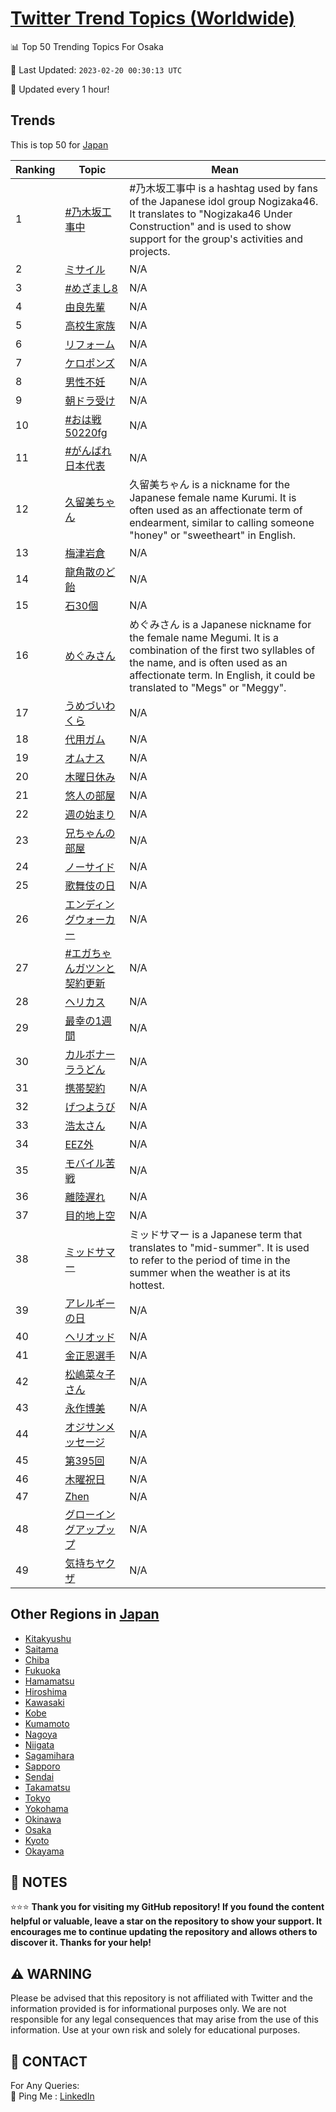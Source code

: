 [Twitter Trend Topics (Worldwide)](https://github.com/ErcinDedeoglu/Twitter-Trend-Topics)
==========


📊 Top 50 Trending Topics For Osaka

📆 Last Updated: `2023-02-20 00:30:13 UTC`

🔧 Updated every 1 hour!


## Trends

This is top 50 for [Japan](</Japan>)

| Ranking | Topic | Mean |
| ------- | ------------ | ------------ |
| 1 | [#乃木坂工事中](http://twitter.com/search?q=%23%e4%b9%83%e6%9c%a8%e5%9d%82%e5%b7%a5%e4%ba%8b%e4%b8%ad) | #乃木坂工事中 is a hashtag used by fans of the Japanese idol group Nogizaka46. It translates to "Nogizaka46 Under Construction" and is used to show support for the group's activities and projects. |
| 2 | [ミサイル](http://twitter.com/search?q=%e3%83%9f%e3%82%b5%e3%82%a4%e3%83%ab) | N/A |
| 3 | [#めざまし8](http://twitter.com/search?q=%23%e3%82%81%e3%81%96%e3%81%be%e3%81%978) | N/A |
| 4 | [由良先輩](http://twitter.com/search?q=%e7%94%b1%e8%89%af%e5%85%88%e8%bc%a9) | N/A |
| 5 | [高校生家族](http://twitter.com/search?q=%e9%ab%98%e6%a0%a1%e7%94%9f%e5%ae%b6%e6%97%8f) | N/A |
| 6 | [リフォーム](http://twitter.com/search?q=%e3%83%aa%e3%83%95%e3%82%a9%e3%83%bc%e3%83%a0) | N/A |
| 7 | [ケロポンズ](http://twitter.com/search?q=%e3%82%b1%e3%83%ad%e3%83%9d%e3%83%b3%e3%82%ba) | N/A |
| 8 | [男性不妊](http://twitter.com/search?q=%e7%94%b7%e6%80%a7%e4%b8%8d%e5%a6%8a) | N/A |
| 9 | [朝ドラ受け](http://twitter.com/search?q=%e6%9c%9d%e3%83%89%e3%83%a9%e5%8f%97%e3%81%91) | N/A |
| 10 | [#おは戦50220fg](http://twitter.com/search?q=%23%e3%81%8a%e3%81%af%e6%88%a650220fg) | N/A |
| 11 | [#がんばれ日本代表](http://twitter.com/search?q=%23%e3%81%8c%e3%82%93%e3%81%b0%e3%82%8c%e6%97%a5%e6%9c%ac%e4%bb%a3%e8%a1%a8) | N/A |
| 12 | [久留美ちゃん](http://twitter.com/search?q=%e4%b9%85%e7%95%99%e7%be%8e%e3%81%a1%e3%82%83%e3%82%93) | 久留美ちゃん is a nickname for the Japanese female name Kurumi. It is often used as an affectionate term of endearment, similar to calling someone "honey" or "sweetheart" in English. |
| 13 | [梅津岩倉](http://twitter.com/search?q=%e6%a2%85%e6%b4%a5%e5%b2%a9%e5%80%89) | N/A |
| 14 | [龍角散のど飴](http://twitter.com/search?q=%e9%be%8d%e8%a7%92%e6%95%a3%e3%81%ae%e3%81%a9%e9%a3%b4) | N/A |
| 15 | [石30個](http://twitter.com/search?q=%e7%9f%b330%e5%80%8b) | N/A |
| 16 | [めぐみさん](http://twitter.com/search?q=%e3%82%81%e3%81%90%e3%81%bf%e3%81%95%e3%82%93) | めぐみさん is a Japanese nickname for the female name Megumi. It is a combination of the first two syllables of the name, and is often used as an affectionate term. In English, it could be translated to "Megs" or "Meggy". |
| 17 | [うめづいわくら](http://twitter.com/search?q=%e3%81%86%e3%82%81%e3%81%a5%e3%81%84%e3%82%8f%e3%81%8f%e3%82%89) | N/A |
| 18 | [代用ガム](http://twitter.com/search?q=%e4%bb%a3%e7%94%a8%e3%82%ac%e3%83%a0) | N/A |
| 19 | [オムナス](http://twitter.com/search?q=%e3%82%aa%e3%83%a0%e3%83%8a%e3%82%b9) | N/A |
| 20 | [木曜日休み](http://twitter.com/search?q=%e6%9c%a8%e6%9b%9c%e6%97%a5%e4%bc%91%e3%81%bf) | N/A |
| 21 | [悠人の部屋](http://twitter.com/search?q=%e6%82%a0%e4%ba%ba%e3%81%ae%e9%83%a8%e5%b1%8b) | N/A |
| 22 | [週の始まり](http://twitter.com/search?q=%e9%80%b1%e3%81%ae%e5%a7%8b%e3%81%be%e3%82%8a) | N/A |
| 23 | [兄ちゃんの部屋](http://twitter.com/search?q=%e5%85%84%e3%81%a1%e3%82%83%e3%82%93%e3%81%ae%e9%83%a8%e5%b1%8b) | N/A |
| 24 | [ノーサイド](http://twitter.com/search?q=%e3%83%8e%e3%83%bc%e3%82%b5%e3%82%a4%e3%83%89) | N/A |
| 25 | [歌舞伎の日](http://twitter.com/search?q=%e6%ad%8c%e8%88%9e%e4%bc%8e%e3%81%ae%e6%97%a5) | N/A |
| 26 | [エンディングウォーカー](http://twitter.com/search?q=%e3%82%a8%e3%83%b3%e3%83%87%e3%82%a3%e3%83%b3%e3%82%b0%e3%82%a6%e3%82%a9%e3%83%bc%e3%82%ab%e3%83%bc) | N/A |
| 27 | [#エガちゃんガツンと契約更新](http://twitter.com/search?q=%23%e3%82%a8%e3%82%ac%e3%81%a1%e3%82%83%e3%82%93%e3%82%ac%e3%83%84%e3%83%b3%e3%81%a8%e5%a5%91%e7%b4%84%e6%9b%b4%e6%96%b0) | N/A |
| 28 | [ヘリカス](http://twitter.com/search?q=%e3%83%98%e3%83%aa%e3%82%ab%e3%82%b9) | N/A |
| 29 | [最幸の1週間](http://twitter.com/search?q=%e6%9c%80%e5%b9%b8%e3%81%ae1%e9%80%b1%e9%96%93) | N/A |
| 30 | [カルボナーラうどん](http://twitter.com/search?q=%e3%82%ab%e3%83%ab%e3%83%9c%e3%83%8a%e3%83%bc%e3%83%a9%e3%81%86%e3%81%a9%e3%82%93) | N/A |
| 31 | [携帯契約](http://twitter.com/search?q=%e6%90%ba%e5%b8%af%e5%a5%91%e7%b4%84) | N/A |
| 32 | [げつようび](http://twitter.com/search?q=%e3%81%92%e3%81%a4%e3%82%88%e3%81%86%e3%81%b3) | N/A |
| 33 | [浩太さん](http://twitter.com/search?q=%e6%b5%a9%e5%a4%aa%e3%81%95%e3%82%93) | N/A |
| 34 | [EEZ外](http://twitter.com/search?q=EEZ%e5%a4%96) | N/A |
| 35 | [モバイル苦戦](http://twitter.com/search?q=%e3%83%a2%e3%83%90%e3%82%a4%e3%83%ab%e8%8b%a6%e6%88%a6) | N/A |
| 36 | [離陸遅れ](http://twitter.com/search?q=%e9%9b%a2%e9%99%b8%e9%81%85%e3%82%8c) | N/A |
| 37 | [目的地上空](http://twitter.com/search?q=%e7%9b%ae%e7%9a%84%e5%9c%b0%e4%b8%8a%e7%a9%ba) | N/A |
| 38 | [ミッドサマー](http://twitter.com/search?q=%e3%83%9f%e3%83%83%e3%83%89%e3%82%b5%e3%83%9e%e3%83%bc) | ミッドサマー is a Japanese term that translates to "mid-summer". It is used to refer to the period of time in the summer when the weather is at its hottest. |
| 39 | [アレルギーの日](http://twitter.com/search?q=%e3%82%a2%e3%83%ac%e3%83%ab%e3%82%ae%e3%83%bc%e3%81%ae%e6%97%a5) | N/A |
| 40 | [ヘリオッド](http://twitter.com/search?q=%e3%83%98%e3%83%aa%e3%82%aa%e3%83%83%e3%83%89) | N/A |
| 41 | [金正恩選手](http://twitter.com/search?q=%e9%87%91%e6%ad%a3%e6%81%a9%e9%81%b8%e6%89%8b) | N/A |
| 42 | [松嶋菜々子さん](http://twitter.com/search?q=%e6%9d%be%e5%b6%8b%e8%8f%9c%e3%80%85%e5%ad%90%e3%81%95%e3%82%93) | N/A |
| 43 | [永作博美](http://twitter.com/search?q=%e6%b0%b8%e4%bd%9c%e5%8d%9a%e7%be%8e) | N/A |
| 44 | [オジサンメッセージ](http://twitter.com/search?q=%e3%82%aa%e3%82%b8%e3%82%b5%e3%83%b3%e3%83%a1%e3%83%83%e3%82%bb%e3%83%bc%e3%82%b8) | N/A |
| 45 | [第395回](http://twitter.com/search?q=%e7%ac%ac395%e5%9b%9e) | N/A |
| 46 | [木曜祝日](http://twitter.com/search?q=%e6%9c%a8%e6%9b%9c%e7%a5%9d%e6%97%a5) | N/A |
| 47 | [Zhen](http://twitter.com/search?q=Zhen) | N/A |
| 48 | [グローイングアップップ](http://twitter.com/search?q=%e3%82%b0%e3%83%ad%e3%83%bc%e3%82%a4%e3%83%b3%e3%82%b0%e3%82%a2%e3%83%83%e3%83%97%e3%83%83%e3%83%97) | N/A |
| 49 | [気持ちヤクザ](http://twitter.com/search?q=%e6%b0%97%e6%8c%81%e3%81%a1%e3%83%a4%e3%82%af%e3%82%b6) | N/A |



## Other Regions in [Japan](</Japan>)

* [Kitakyushu](</Japan/Kitakyushu.md>)
* [Saitama](</Japan/Saitama.md>)
* [Chiba](</Japan/Chiba.md>)
* [Fukuoka](</Japan/Fukuoka.md>)
* [Hamamatsu](</Japan/Hamamatsu.md>)
* [Hiroshima](</Japan/Hiroshima.md>)
* [Kawasaki](</Japan/Kawasaki.md>)
* [Kobe](</Japan/Kobe.md>)
* [Kumamoto](</Japan/Kumamoto.md>)
* [Nagoya](</Japan/Nagoya.md>)
* [Niigata](</Japan/Niigata.md>)
* [Sagamihara](</Japan/Sagamihara.md>)
* [Sapporo](</Japan/Sapporo.md>)
* [Sendai](</Japan/Sendai.md>)
* [Takamatsu](</Japan/Takamatsu.md>)
* [Tokyo](</Japan/Tokyo.md>)
* [Yokohama](</Japan/Yokohama.md>)
* [Okinawa](</Japan/Okinawa.md>)
* [Osaka](</Japan/Osaka.md>)
* [Kyoto](</Japan/Kyoto.md>)
* [Okayama](</Japan/Okayama.md>)



## 📝 NOTES

⭐⭐⭐ **Thank you for visiting my GitHub repository! If you found the content helpful or valuable, leave a star on the repository to show your support. It encourages me to continue updating the repository and allows others to discover it. Thanks for your help!**


## ⚠️ WARNING

Please be advised that this repository is not affiliated with Twitter and the information provided is for informational purposes only. We are not responsible for any legal consequences that may arise from the use of this information. Use at your own risk and solely for educational purposes.


## 📨 CONTACT

 For Any Queries:  
            🏓 Ping Me : [LinkedIn](https://www.linkedin.com/in/ercindedeoglu/)
